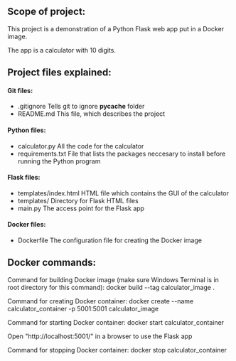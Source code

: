 ## Scope of project:
This project is a demonstration of a Python Flask web app put in a Docker image.

The app is a calculator with 10 digits.


## Project files explained:

#### Git files:
- .gitignore          Tells git to ignore __pycache__ folder
- README.md           This file, which describes the project

#### Python files:
- calculator.py       All the code for the calculator
- requirements.txt    File that lists the packages neccesary to install before running the Python program

#### Flask files:
- templates/index.html    HTML file which contains the GUI of the calculator
- templates/              Directory for Flask HTML files
- main.py                 The access point for the Flask app

#### Docker files:
- Dockerfile          The configuration file for creating the Docker image



## Docker commands:
Command for building Docker image (make sure Windows Terminal is in root directory for this command):
docker build --tag calculator_image .

Command for creating Docker container:
docker create --name calculator_container -p 5001:5001 calculator_image

Command for starting Docker container:
docker start calculator_container

Open "http://localhost:5001/" in a browser to use the Flask app

Command for stopping Docker container:
docker stop calculator_container